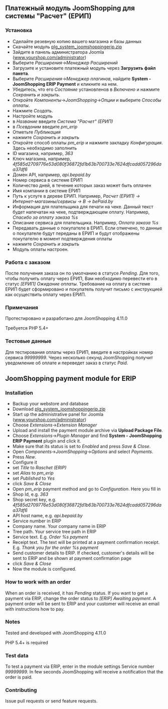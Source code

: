 ## Платежный модуль JoomShopping для системы "Расчет" (ЕРИП)

### Установка

* Сделайте резевную копию вашего магазина и базы данных
* Скачайте модуль [plg_system_joomshoppingerip.zip](https://github.com/beGateway/joomshopping-erip-payment-plugin/raw/master/plg_system_joomshoppingerip.zip)
* Зайдите в панель администратора Joomla (www.yourshop.com/administrator)
* Выберите _Расширения_->_Менеджер Расширений_
* Загрузите и установите платежный модуль через **Загрузить файл пакета**.
* Выберите _Расширения_->_Менеджер плагинов_, найдите **System - JoomShopping ERIP Payment** и кликните на нем.
*	Убедитесь, что его _Состояние_ установленов в _Включено_ и нажмите _Сохранить и закрыть_.
*	Откройте _Компоненты_->_JoomShopping_->_Опции_ и выберите _Способы оплаты_.
* Нажмите _Создать_.
*	Настройте модуль
  * в _Название_ введите _Система "Расчет" (ЕРИП)_
  * в _Псевдоним_ введите _pm_erip_
  * Отметьте _Публикация_
  * нажмите _Сохранить и закрыть_
*	Откройте способ оплаты _pm_erip_ и нажмите закладку _Конфигурация_. Здесь необходимо заполнить
  * ID магазина, например, _363_
  * Ключ магазинa, например, _4f585d2709776e53d080f36872fd1b63b700733e7624dfcadd057296daa37df6_
  * Домен API, например, _api.bepaid.by_
  * Номер сервиса в системе ЕРИП
  * Количество дней, в течение которых заказ может быть оплачен
  * Имя компании в системе ЕРИП
  * Путь к услуге в дереве ЕРИП. Например, _Расчет (ЕРИП) -> Интернет-магазины/сервисы -> B -> bePaid.by_
  * Информация для плательщика для печати на чеке. Данный текст будет напечатан на чеке, подтверждающем оплату. Например, _Спасибо за оплату заказа %s_
  * Описание сервиса для плательщика. Например, _Оплата заказа %s_
  * Передавать данные о покупателе в ЕРИП. Если отмечено, то данные о покупателе будут переданы в ЕРИП и будут отображены покупателю в момент подтверждения оплаты
  * нажмите _Сохранить и закрыть_
* Модуль оплаты настроен.

### Работа с заказом

После получения заказа он по умолчанию в статусе _Pending_. Для того, чтобы получить оплату через ЕРИП,
Вам необходимо перевести его в статус _[ЕРИП] Ожидание оплаты_. Требование на оплату в системе ЕРИП будет сформировано и покупатель получит письмо с инструкцией как осуществить оплату через ЕРИП.

### Примечания

Протестировано и разработано для JoomShopping 4.11.0

Требуется PHP 5.4+

### Тестовые данные

Для тестирования оплаты через ЕРИП, введите в настройках номер сервиса _99999999_.
Через несколько секунд JoomShopping получит уведомление об оплате и переведет заказ в статус _Paid_.

## JoomShopping payment module for ERIP

### Installation

* Backup your webstore and database
* Download [plg_system_joomshoppingerip.zip](https://github.com/beGateway/joomshopping-erip-payment-plugin/raw/master/plg_system_joomshoppingerip.zip)
* Start up the administrative panel for Joomla (www.yourshop.com/administrator)
* Choose _Extensions_->_Extension Manager_
* Upload and install the payment module archive via **Upload Package File**.
* Choose _Extensions_->_Plugin Manager_ and find **System - JoomShopping ERIP Payment** plugin and click it.
*	Make sure that its status is set to _Enabled_ and press _Save & Close_.
*	Open _Components_->_JoomShopping_->_Options_ and select _Payments_.
* Press _New_.
*	Configure it
  * set _Title_ to _Raschet (ERIP)_
  * set _Alias_ to _pm_erip_
  * set _Published_ to _Yes_
  * click _Save & Close_
*	Open _pm_erip_ payment method and go to _Configuration_. Here you fill in
  * Shop Id, e.g. _363_
  * Shop secret key, e.g. _4f585d2709776e53d080f36872fd1b63b700733e7624dfcadd057296daa37df6_
  * API host name, e.g. _api.bepaid.by_
  * Service number in ERIP
  * Company name. Your company name in ERIP
  * Tree path. Your service tree path in ERIP
  * Service text. E.g. _Order %s payment_
  * Receipt text. The text will be printed at a payment confirmation receipt. E.g. _Thank you for the order %s payment_
  * Send customer details to ERIP. If checked, customer's details will be sent to ERIP and be shown at payment confirmation page
  * click _Save & Close_
* Now the module is configured.

### How to work with an order

When an order is received, it has _Pending_ status. If you want to get a payment via ERIP,
change the order status to _[ERIP] Awaiting payment_. A payment order will be sent to ERIP and your
customer will receive an email with instructions how to pay.

### Notes

Tested and developed with JoomShopping 4.11.0

PHP 5.4+ is required

### Test data

To test a payment via ERIP, enter in the module settings Service number _99999999_.
In few seconds JoomShopping will receive a notification that the order is paid.

### Contributing

Issue pull requests or send feature requests.
